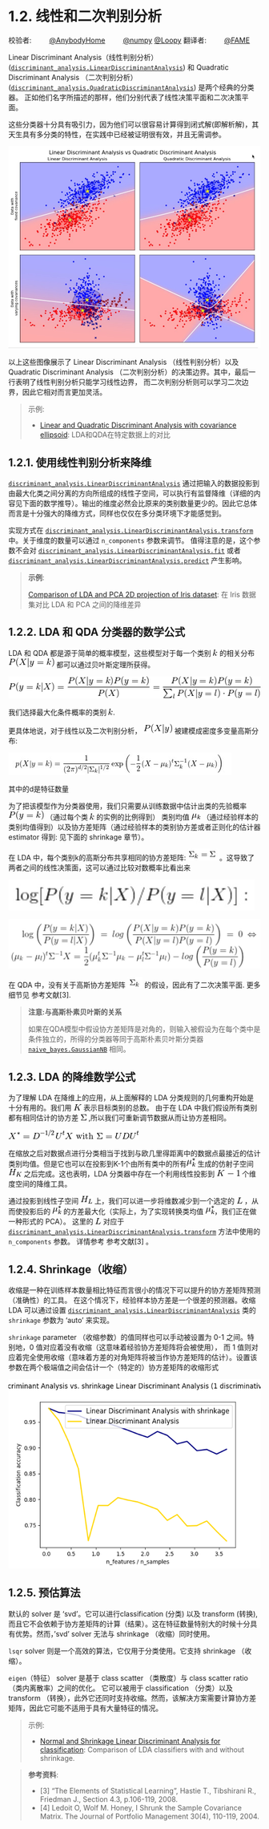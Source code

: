  <script type="text/javascript"
       src="http://cdn.mathjax.org/mathjax/latest/MathJax.js?config=TeX-AMS-MML_HTMLorMML"></script>
# 1.2. 线性和二次判别分析

校验者:
        [@AnybodyHome](https://github.com/AnybodyHome)
        [@numpy](https://github.com/apachecn/scikit-learn-doc-zh)
        [@Loopy](https://github.com/loopyme)
翻译者:
        [@FAME](https://github.com/apachecn/scikit-learn-doc-zh)

Linear Discriminant Analysis（线性判别分析）([`discriminant_analysis.LinearDiscriminantAnalysis`](https://scikit-learn.org/stable/modules/generated/sklearn.discriminant_analysis.LinearDiscriminantAnalysis.html#sklearn.discriminant_analysis.LinearDiscriminantAnalysis)) 和 Quadratic Discriminant Analysis （二次判别分析）([`discriminant_analysis.QuadraticDiscriminantAnalysis`](https://scikit-learn.org/stable/modules/generated/sklearn.discriminant_analysis.QuadraticDiscriminantAnalysis.html#sklearn.discriminant_analysis.QuadraticDiscriminantAnalysis)) 是两个经典的分类器。 正如他们名字所描述的那样，他们分别代表了线性决策平面和二次决策平面。

这些分类器十分具有吸引力，因为他们可以很容易计算得到闭式解(即解析解)，其天生具有多分类的特性，在实践中已经被证明很有效，并且无需调参。

**[![ldaqda](img/sphx_glr_plot_lda_qda_0011.png)](https://scikit-learn.org/stable/auto_examples/classification/plot_lda_qda.html)**

以上这些图像展示了 Linear Discriminant Analysis （线性判别分析）以及 Quadratic Discriminant Analysis （二次判别分析）的决策边界。其中，最后一行表明了线性判别分析只能学习线性边界， 而二次判别分析则可以学习二次边界，因此它相对而言更加灵活。

> 示例:
>* [Linear and Quadratic Discriminant Analysis with covariance ellipsoid](https://scikit-learn.org/stable/auto_examples/classification/plot_lda_qda.html): LDA和QDA在特定数据上的对比

## 1.2.1. 使用线性判别分析来降维

[`discriminant_analysis.LinearDiscriminantAnalysis`](https://scikit-learn.org/stable/modules/generated/sklearn.discriminant_analysis.LinearDiscriminantAnalysis.html#sklearn.discriminant_analysis.LinearDiscriminantAnalysis) 通过把输入的数据投影到由最大化类之间分离的方向所组成的线性子空间，可以执行有监督降维（详细的内容见下面的数学推导）。输出的维度必然会比原来的类别数量更少的。因此它总体而言是十分强大的降维方式，同样也仅仅在多分类环境下才能感觉到。

实现方式在 [`discriminant_analysis.LinearDiscriminantAnalysis.transform`](https://scikit-learn.org/stable/modules/generated/sklearn.discriminant_analysis.LinearDiscriminantAnalysis.html#sklearn.discriminant_analysis.LinearDiscriminantAnalysis.transform) 中。关于维度的数量可以通过 `n_components` 参数来调节。 值得注意的是，这个参数不会对 [`discriminant_analysis.LinearDiscriminantAnalysis.fit`](https://scikit-learn.org/stable/modules/generated/sklearn.discriminant_analysis.LinearDiscriminantAnalysis.html#sklearn.discriminant_analysis.LinearDiscriminantAnalysis.fit) 或者 [`discriminant_analysis.LinearDiscriminantAnalysis.predict`](https://scikit-learn.org/stable/modules/generated/sklearn.discriminant_analysis.LinearDiscriminantAnalysis.html#sklearn.discriminant_analysis.LinearDiscriminantAnalysis.predict) 产生影响。

> **示例**:
>
>[Comparison of LDA and PCA 2D projection of Iris dataset](https://scikit-learn.org/stable/auto_examples/decomposition/plot_pca_vs_lda.html#sphx-glr-auto-examples-decomposition-plot-pca-vs-lda-py): 在 Iris 数据集对比 LDA 和 PCA 之间的降维差异

## 1.2.2. LDA 和 QDA 分类器的数学公式

LDA 和 QDA 都是源于简单的概率模型，这些模型对于每一个类别 ![k](img/f93871977da52a6d11045d57c3e18728.jpg) 的相关分布![P(X|y=k)](img/a71a1d9e35b09d284da476b2175edf6f.jpg) 都可以通过贝叶斯定理所获得。

![P(y=k | X) = \frac{P(X | y=k) P(y=k)}{P(X)} = \frac{P(X | y=k) P(y = k)}{ \sum_{l} P(X | y=l) \cdot P(y=l)}](img/accc37ed7ec2ed38ec70c71f5d6aeebe.jpg)

我们选择最大化条件概率的类别 ![k](img/f93871977da52a6d11045d57c3e18728.jpg).

更具体地说，对于线性以及二次判别分析， ![P(X|y)](img/85f7fc9836edfbdcd2a7533674940b46.jpg) 被建模成密度多变量高斯分布:

![p(X | y=k) = \frac{1}{(2\pi)^n |\Sigma_k|^{1/2}}\exp\left(-\frac{1}{2} (X-\mu_k)^t \Sigma_k^{-1} (X-\mu_k)\right)](img/6f25bd1d6d3abb565ca3007f8ac1d855.jpg)

其中的d是特征数量

为了把该模型作为分类器使用，我们只需要从训练数据中估计出类的先验概率 ![P(y=k)](img/a25320a2e009abd4269f291f85062a5d.jpg) （通过每个类 ![k](img/f93871977da52a6d11045d57c3e18728.jpg) 的实例的比例得到） 类别均值 ![\mu_k](img/fdff527ccbac4fd87c2ca9c4bed5fce2.jpg) （通过经验样本的类别均值得到）以及协方差矩阵（通过经验样本的类别协方差或者正则化的估计器 estimator 得到: 见下面的 shrinkage 章节）。

在 LDA 中，每个类别k的高斯分布共享相同的协方差矩阵:![\Sigma_k](img/ffecfca02992b6a85e966c9440cb40dd.jpg)。这导致了两者之间的线性决策面，这可以通过比较对数概率比看出来

![\log[P(y=k | X) / P(y=l | X)]](img/fd132d0faf19fdc76254a6317ed1acfd.jpg) 

![\log\left(\frac{P(y=k|X)}{P(y=l | X)}\right) = 0 \Leftrightarrow (\mu_k-\mu_l)\Sigma^{-1} X = \frac{1}{2} (\mu_k^t \Sigma^{-1} \mu_k - \mu_l^t \Sigma^{-1} \mu_l)](img/2a0c137e7b86ad939e131293a273579b.jpg)

在 QDA 中，没有关于高斯协方差矩阵 ![\Sigma_k](img/ffecfca02992b6a85e966c9440cb40dd2.jpg) 的假设，因此有了二次决策平面. 更多细节见 参考文献[3].

> **注意:与高斯朴素贝叶斯的关系**
>
>如果在QDA模型中假设协方差矩阵是对角的，则输入被假设为在每个类中是条件独立的，所得的分类器等同于高斯朴素贝叶斯分类器 [`naive_bayes.GaussianNB`](https://scikit-learn.org/stable/modules/generated/sklearn.naive_bayes.GaussianNB.html#sklearn.naive_bayes.GaussianNB) 相同。

## 1.2.3. LDA 的降维数学公式

为了理解 LDA 在降维上的应用，从上面解释的 LDA 分类规则的几何重构开始是十分有用的。我们用 ![K](img/e279b8169ddd6581c5606c868ba52fae.jpg) 表示目标类别的总数。 由于在 LDA 中我们假设所有类别都有相同估计的协方差 ![\Sigma](img/2ca002ed0f4e27f9040d3f3ec58fbb38.jpg) ,所以我们可重新调节数据从而让协方差相同。

![X^* = D^{-1/2}U^t X\text{ with }\Sigma = UDU^t](img/7682696b3b598c55d49ca030059f0a18.jpg)

在缩放之后对数据点进行分类相当于找到与欧几里得距离中的数据点最接近的估计类别均值。但是它也可以在投影到K-1个由所有类中的所有![\mu^*_k](img/d6293957048ac05c3ae0dfac9949537c.jpg) 生成的仿射子空间![H_K](img/499e262369261799dec950eb33da9ccf.jpg) 之后完成。这也表明，LDA 分类器中存在一个利用线性投影到 ![K-1](img/7ce09555ac9e490df7f81ef7eb0e58e8.jpg) 个维度空间的降维工具。

通过投影到线性子空间 ![H_L](img/7df17fc33fdb4c71b329c593ad30f47e.jpg) 上，我们可以进一步将维数减少到一个选定的 ![L](img/639e82f3829a0ad677110cc33a028c98.jpg) ，从而使投影后的 ![\mu^*_k](img/d6293957048ac05c3ae0dfac9949537c.jpg) 的方差最大化（实际上，为了实现转换类均值 ![\mu^*_k](img/d6293957048ac05c3ae0dfac9949537c.jpg)，我们正在做一种形式的 PCA）。 这里的 ![L](img/639e82f3829a0ad677110cc33a028c98.jpg) 对应于 [`discriminant_analysis.LinearDiscriminantAnalysis.transform`](https://scikit-learn.org/stable/modules/generated/sklearn.discriminant_analysis.LinearDiscriminantAnalysis.html#sklearn.discriminant_analysis.LinearDiscriminantAnalysis.transform) 方法中使用的 `n_components` 参数。 详情参考 参考文献[3] 。

## 1.2.4. Shrinkage（收缩）

收缩是一种在训练样本数量相比特征而言很小的情况下可以提升的协方差矩阵预测（准确性）的工具。 在这个情况下，经验样本协方差是一个很差的预测器。收缩 LDA 可以通过设置 [`discriminant_analysis.LinearDiscriminantAnalysis`](https://scikit-learn.org/stable/modules/generated/sklearn.discriminant_analysis.LinearDiscriminantAnalysis.html#sklearn.discriminant_analysis.LinearDiscriminantAnalysis) 类的 `shrinkage` 参数为 ‘auto’ 来实现。

`shrinkage` parameter （收缩参数）的值同样也可以手动被设置为 0-1 之间。特别地，0 值对应着没有收缩（这意味着经验协方差矩阵将会被使用）， 而 1 值则对应着完全使用收缩（意味着方差的对角矩阵将被当作协方差矩阵的估计）。设置该参数在两个极端值之间会估计一个（特定的）协方差矩阵的收缩形式

**[![shrinkage](img/d5021b539c18587624a07ef6df00f585.jpg)](https://scikit-learn.org/stable/auto_examples/classification/plot_lda.html)**

## 1.2.5. 预估算法

默认的 solver 是 ‘svd’。它可以进行classification (分类) 以及 transform (转换),而且它不会依赖于协方差矩阵的计算（结果）。这在特征数量特别大的时候十分具有优势。然而，’svd’ solver 无法与 shrinkage （收缩）同时使用。

`lsqr` solver 则是一个高效的算法，它仅用于分类使用。它支持 shrinkage （收缩）。

`eigen`（特征） solver 是基于 class scatter （类散度）与 class scatter ratio （类内离散率）之间的优化。 它可以被用于 classification （分类）以及 transform （转换），此外它还同时支持收缩。然而，该解决方案需要计算协方差矩阵，因此它可能不适用于具有大量特征的情况。

> 示例:
>
>* [Normal and Shrinkage Linear Discriminant Analysis for classification](https://scikit-learn.org/stable/auto_examples/classification/plot_lda.html#sphx-glr-auto-examples-classification-plot-lda-py): Comparison of LDA classifiers with and without shrinkage.

> **参考资料**:
> * [3] “The Elements of Statistical Learning”, Hastie T., Tibshirani R., Friedman J., Section 4.3, p.106-119, 2008.
> * [4] Ledoit O, Wolf M. Honey, I Shrunk the Sample Covariance Matrix. The Journal of Portfolio Management 30(4), 110-119, 2004.
